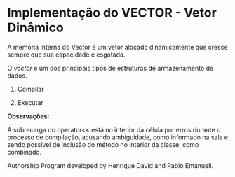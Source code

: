 # Implementação do VECTOR - Vetor Dinâmico

A memória interna do Vector é um vetor alocado dinamicamente que cresce sempre que sua capacidade é esgotada.

O *vector* é um dos principais tipos de estruturas de armazenamento de dados. 

1. Compilar


2. Executar


**Observações:**

A sobrecarga do operator<< está no interior da célula por erros durante o processo de compilação, acusando ambiguidade, como informado na sala e sendo possível de inclusão do método no interior da classe, como combinado.

Authorship
Program developed by Henrique David and Pablo Emanuell.
